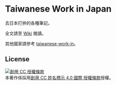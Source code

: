 # Taiwanese Work in Japan

去日本打拚的各種筆記。

全文請至 [Wiki](https://github.com/chitsaou/move-to-japan/wiki) 閱讀。

其他國家請參考 [taiwanese-work-in](https://github.com/taiwanese-work-in)。

## License

<a rel="license" href="http://creativecommons.org/licenses/by/4.0/"><img alt="創用 CC 授權條款" style="border-width:0" src="https://i.creativecommons.org/l/by/4.0/80x15.png" /></a><br />本著作係採用<a rel="license" href="http://creativecommons.org/licenses/by/4.0/">創用 CC 姓名標示 4.0 國際 授權條款</a>授權。
